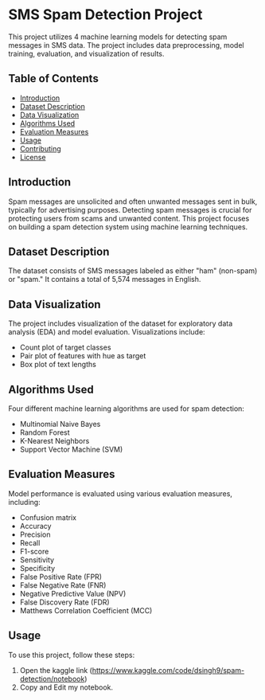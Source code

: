 # SMS Spam Detection Project

This project utilizes 4 machine learning models for detecting spam messages in SMS data. The project includes data preprocessing, model training, evaluation, and visualization of results.

## Table of Contents

- [Introduction](#introduction)
- [Dataset Description](#dataset-description)
- [Data Visualization](#data-visualization)
- [Algorithms Used](#algorithms-used)
- [Evaluation Measures](#evaluation-measures)
- [Usage](#usage)
- [Contributing](#contributing)
- [License](#license)

## Introduction

Spam messages are unsolicited and often unwanted messages sent in bulk, typically for advertising purposes. Detecting spam messages is crucial for protecting users from scams and unwanted content. This project focuses on building a spam detection system using machine learning techniques.

## Dataset Description

The dataset consists of SMS messages labeled as either "ham" (non-spam) or "spam." It contains a total of 5,574 messages in English.

## Data Visualization

The project includes visualization of the dataset for exploratory data analysis (EDA) and model evaluation. Visualizations include:
- Count plot of target classes
- Pair plot of features with hue as target
- Box plot of text lengths

## Algorithms Used

Four different machine learning algorithms are used for spam detection:
- Multinomial Naive Bayes
- Random Forest
- K-Nearest Neighbors
- Support Vector Machine (SVM)

## Evaluation Measures

Model performance is evaluated using various evaluation measures, including:
- Confusion matrix
- Accuracy
- Precision
- Recall
- F1-score
- Sensitivity
- Specificity
- False Positive Rate (FPR)
- False Negative Rate (FNR)
- Negative Predictive Value (NPV)
- False Discovery Rate (FDR)
- Matthews Correlation Coefficient (MCC)

## Usage

To use this project, follow these steps:
1. Open the kaggle link (https://www.kaggle.com/code/dsingh9/spam-detection/notebook)
2. Copy and Edit my notebook.

